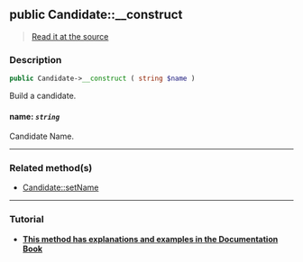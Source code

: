 ## public Candidate::__construct

> [Read it at the source](https://github.com/julien-boudry/Condorcet/blob/master/src/Candidate.php#L32)

### Description    

```php
public Candidate->__construct ( string $name )
```

Build a candidate.
    

#### **name:** *`string`*   
Candidate Name.    

---------------------------------------

### Related method(s)      

* [Candidate::setName](/Docs/ApiReferences/Candidate%20Class/public%20Candidate--setName.md)    

---------------------------------------

### Tutorial

* **[This method has explanations and examples in the Documentation Book](https://www.condorcet.io/3.AsPhpLibrary/4.Candidates)**    
